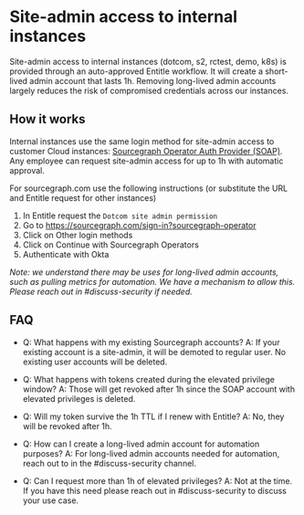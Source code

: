 # Site-admin access to internal instances

Site-admin access to internal instances (dotcom, s2, rctest, demo, k8s) is provided through an auto-approved Entitle workflow. It will create a short-lived admin account that lasts 1h. Removing long-lived admin accounts largely reduces the risk of compromised credentials across our instances.

## How it works

Internal instances use the same login method for site-admin access to customer Cloud instances: [Sourcegraph Operator Auth Provider (SOAP)](../cloud/technical-docs/oidc_site_admin/.md#sourcegraph-teammate-access-to-cloud-instances). Any employee can request site-admin access for up to 1h with automatic approval.

For sourcegraph.com use the following instructions (or substitute the URL and Entitle request for other instances)

1. In Entitle request the `Dotcom site admin permission`
2. Go to https://sourcegraph.com/sign-in?sourcegraph-operator
3. Click on Other login methods
4. Click on Continue with Sourcegraph Operators
5. Authenticate with Okta

_*Note*: we understand there may be uses for long-lived admin accounts, such as pulling metrics for automation. We have a mechanism to allow this. Please reach out in #discuss-security if needed._

## FAQ

- Q: What happens with my existing Sourcegraph accounts?
  A: If your existing account is a site-admin, it will be demoted to regular user. No existing user accounts will be deleted.

- Q: What happens with tokens created during the elevated privilege window?
  A: Those will get revoked after 1h since the SOAP account with elevated privileges is deleted.

- Q: Will my token survive the 1h TTL if I renew with Entitle?
  A: No, they will be revoked after 1h.

- Q: How can I create a long-lived admin account for automation purposes?
  A: For long-lived admin accounts needed for automation, reach out to in the #discuss-security channel.

- Q: Can I request more than 1h of elevated privileges?
  A: Not at the time. If you have this need please reach out in #discuss-security to discuss your use case.
